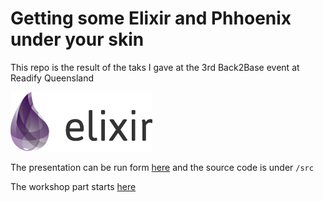 # Getting some Elixir and Phhoenix under your skin
This repo is the result of the taks I gave at the 3rd Back2Base event at Readify Queensland

![Elixir-logo](docs/resources/elixir-logo.png)

The presentation can be run form [here](https://hgaard.github.io/elixir-phoenix-presentation/) and the source code is under ```/src```

The workshop part starts [here](workshop/readme.md)